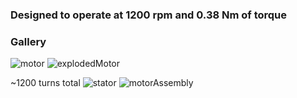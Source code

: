 ### Designed to operate at 1200 rpm and 0.38 Nm of torque

### Gallery
![motor](https://github.com/user-attachments/assets/e9078430-63f6-4dd1-b073-471d15adbbd9)
![explodedMotor](https://github.com/user-attachments/assets/bb6b159d-0303-4611-948b-5c888b2eda6b)

~1200 turns total
![stator](https://github.com/user-attachments/assets/9028f8ca-eed7-464a-a224-b8ce59c7deee)
![motorAssembly](https://github.com/user-attachments/assets/2a005629-ef36-4c5f-a108-4bdae23e39e4)
